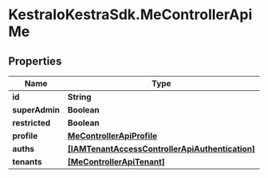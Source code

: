 # KestraIoKestraSdk.MeControllerApiMe

## Properties

Name | Type | Description | Notes
------------ | ------------- | ------------- | -------------
**id** | **String** |  | 
**superAdmin** | **Boolean** |  | 
**restricted** | **Boolean** |  | 
**profile** | [**MeControllerApiProfile**](MeControllerApiProfile.md) |  | 
**auths** | [**[IAMTenantAccessControllerApiAuthentication]**](IAMTenantAccessControllerApiAuthentication.md) |  | 
**tenants** | [**[MeControllerApiTenant]**](MeControllerApiTenant.md) |  | 


